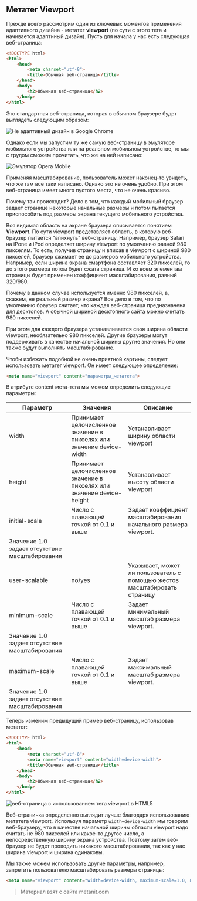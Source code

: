 ## Метатег Viewport

Прежде всего рассмотрим один из ключевых моментов применения адаптивного дизайна - метатег **viewport** (по сути с этого тега и начивается адаптиный дизайн). Пусть для начала у нас есть следующая веб-страница:

```html
<!DOCTYPE html>
<html>
    <head>
        <meta charset="utf-8">
        <title>Обычная веб-страница</title>
    </head>
    <body>
        <h2>Обычная веб-страница</h2>
    </body>
</html>
```

Это стандартная веб-страница, которая в обычном браузере будет выглядеть следующим образом:

![Не адаптивный дизайн в Google Chrome](https://metanit.com/web/html5/pics/9.4.png)

Однако если мы запустим ту же самую веб-страницу в эмуляторе мобильного устройства или на реальном мобильном устройстве, то мы с трудом сможем прочитать, что же на ней написано:

![Эмулятор Opera Mobile](https://metanit.com/web/html5/pics/9.3.png)

Применяя масштабирование, пользователь может наконец-то увидеть, что же там все таки написано. Однако это не очень удобно. При этом веб-страница имеет много пустого места, что не очень красиво.

Почему так происходит? Дело в том, что каждый мобильный браузер задает странице некоторые начальные размеры и потом пытается приспособить под размеры экрана текущего мобильного устройства.

Вся видимая область на экране браузера описывается понятием **Viewport**. По сути viewport представляет область, в которую веб-браузер пытается "впихнуть" веб-страницу. Например, браузер Safari на iPone и iPod определяет ширину viewport по умолчанию равной 980 пикселям. То есть, получив страницу и вписав в viewport с шириной 980 пикселей, браузер сжимает ее до размеров мобильного устройства. Например, если ширина экрана смартфона составляет 320 пикселей, то до этого размера потом будет сжата страница. И ко всем элементам страницы будет применен коэффициент масштабирования, равный 320/980.

Почему в данном случае используется именно 980 пикселей, а, скажем, не реальный размер экрана? Все дело в том, что по умолчанию браузер считает, что каждая веб-страница предназначена для десктопов. А обычной шириной десктопного сайта можно считать 980 пикселей.

При этом для каждого браузера устанавливается своя ширина области viewport, необязательно 980 пикселей. Другие браузеры могут поддерживать в качестве начальной ширины другие значения. Но они также будут выполнять масштабирование.

Чтобы избежать подобной не очень приятной картины, следует использовать метатег viewport. Он имеет следующее определение:

```html
<meta name="viewport" content="параметры_метатега">
```

В атрибуте content мета-тега мы можем определить следующие параметры:

| Параметр      | Значения                                                               | Описание                                                                                                         |
|---------------|------------------------------------------------------------------------|------------------------------------------------------------------------------------------------------------------|
| width         | Принимает целочисленное значение в пикселях или значение device-width  | Устанавливает ширину области viewport                                                                            |
| height        | Принимает целочисленное значение в пикселях или значение device-height | Устанавливает высоту области viewport                                                                            |
| initial-scale | Число с плавающей точкой от 0.1 и выше                                 | Задает коэффициент масштабирования начального размера viewport. 
Значение 1.0 задает отсутствие масштабирования |
| user-scalable | no/yes                                                                 | Указывает, может ли пользователь с помощью жестов масштабировать страницу                                        |
| minimum-scale | Число с плавающей точкой от 0.1 и выше                                 | Задает минимальный масштаб размера viewport. 
Значение 1.0 задает отсутствие масштабирования                    |
| maximum-scale | Число с плавающей точкой от 0.1 и выше                                 | Задает максимальный масштаб размера viewport. 
Значение 1.0 задает отсутствие масштабирования                   |
Теперь изменим предыдущий пример веб-страницу, использовав метатег:

```html
<!DOCTYPE html>
<html>
    <head>
        <meta charset="utf-8">
        <meta name="viewport" content="width=device-width">
        <title>Обычная веб-страница</title>
    </head>
    <body>
        <h2>Обычная веб-страница</h2>
    </body>
</html>
```

![веб-страница с использованием тега viewport в HTML5](https://metanit.com/web/html5/pics/9.5.png)

Веб-страничка определенно выглядит лучше благодаря использованию метатега viewport. Используя параметр `width=device-width` мы говорим веб-браузеру, что в качестве начальной ширины области viewport надо считать не 980 пикселей или какое-то другое число, а непосредственную ширину экрана устройства. Поэтому затем веб-браузер не будет проводить никакого масштабирования, так как у нас ширина viewport и ширина одинаковы.

Мы также можем использовать другие параметры, например, запретить пользователю масштабировать размеры страницы:

```html
<meta name="viewport" content="width=device-width, maximum-scale=1.0, minimum-scale=1.0">
```


> Материал взят с сайта metanit.com